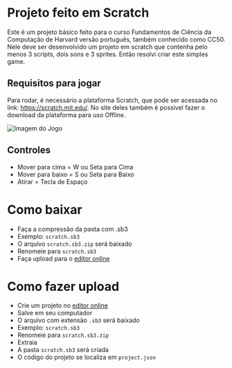 # Projeto feito em Scratch

Este é um projeto básico feito para o curso Fundamentos de Ciência da Computação de Harvard versão português, também conhecido como CC50. Nele deve ser desenvolvido um projeto em scratch que contenha pelo menos 3 scripts, dois sons e 3 sprites. Então resolvi criar este simples game.

## Requisitos para jogar

Para rodar, é necessário a plataforma Scratch, que pode ser acessada no link: https://scratch.mit.edu/.
No site deles também é possivel fazer o download da plataforma para uso Offline.

![Imagem do Jogo](https://i.imgur.com/Q3OROXQ.png)

## Controles

- Mover para cima = W ou Seta para Cima
- Mover para baixo = S ou Seta para Baixo
- Atirar = Tecla de Espaço

# Como baixar 

- Faça a compressão da pasta com .sb3
- Exemplo: `scratch.sb3`
- O arquivo `scratch.sb3.zip` será baixado
- Renomeie para `scratch.sb3`
- Faça upload para o [editor online](https://scratch.mit.edu/)

# Como fazer upload

- Crie um projeto no [editor online](https://scratch.mit.edu/)
- Salve em seu computador
- O arquivo com extensão `.sb3` será baixado
- Exemplo: `scratch.sb3`
- Renomeie para `scratch.sb3.zip`
- Extraia
- A pasta `scratch.sb3` será criada
- O código do projeto se localiza em `project.json`
